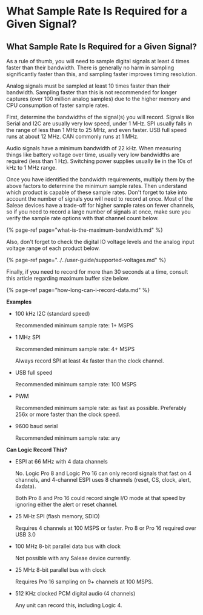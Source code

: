 # What Sample Rate Is Required for a Given Signal?

## What Sample Rate Is Required for a Given Signal?

As a rule of thumb, you will need to sample digital signals at least 4 times faster than their bandwidth. There is generally no harm in sampling significantly faster than this, and sampling faster improves timing resolution.

Analog signals must be sampled at least 10 times faster than their bandwidth. Sampling faster than this is not recommended for longer captures \(over 100 million analog samples\) due to the higher memory and CPU consumption of faster sample rates.

First, determine the bandwidths of the signal\(s\) you will record. Signals like Serial and I2C are usually very low speed, under 1 MHz. SPI usually falls in the range of less than 1 MHz to 25 MHz, and even faster. USB full speed runs at about 12 MHz. CAN commonly runs at 1 MHz.

Audio signals have a minimum bandwidth of 22 kHz. When measuring things like battery voltage over time, usually very low bandwidths are required \(less than 1 Hz\). Switching power supplies usually lie in the 10s of kHz to 1 MHz range.

Once you have identified the bandwidth requirements, multiply them by the above factors to determine the minimum sample rates. Then understand which product is capable of these sample rates. Don't forget to take into account the number of signals you will need to record at once. Most of the Saleae devices have a trade-off for higher sample rates on fewer channels, so if you need to record a large number of signals at once, make sure you verify the sample rate options with that channel count below.

{% page-ref page="what-is-the-maximum-bandwidth.md" %}

Also, don't forget to check the digital IO voltage levels and the analog input voltage range of each product below.

{% page-ref page="../../user-guide/supported-voltages.md" %}

Finally, if you need to record for more than 30 seconds at a time, consult this article regarding maximum buffer size below.

{% page-ref page="how-long-can-i-record-data.md" %}

**Examples**

* 100 kHz I2C \(standard speed\)

  Recommended minimum sample rate: 1+ MSPS

* 1 MHz SPI

  Recommended minimum sample rate: 4+ MSPS

  Always record SPI at least 4x faster than the clock channel.

* USB full speed

  Recommended minimum sample rate: 100 MSPS

* PWM

  Recommended minimum sample rate: as fast as possible. Preferably 256x or more faster than the clock speed.

* 9600 baud serial

  Recommended minimum sample rate: any

**Can Logic Record This?**

* ESPI at 66 MHz with 4 data channels

  No. Logic Pro 8 and Logic Pro 16 can only record signals that fast on 4 channels, and 4-channel ESPI uses 8 channels \(reset, CS, clock, alert, 4xdata\).

  Both Pro 8 and Pro 16 could record single I/O mode at that speed by ignoring either the alert or reset channel.

* 25 MHz SPI \(flash memory, SDIO\)

  Requires 4 channels at 100 MSPS or faster. Pro 8 or Pro 16 required over USB 3.0

* 100 MHz 8-bit parallel data bus with clock

  Not possible with any Saleae device currently.

* 25 MHz 8-bit parallel bus with clock

  Requires Pro 16 sampling on 9+ channels at 100 MSPS.

* 512 KHz clocked PCM digital audio \(4 channels\)

  Any unit can record this, including Logic 4.

